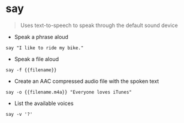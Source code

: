 # say

> Uses text-to-speech to speak through the default sound device

- Speak a phrase aloud

`say "I like to ride my bike."`

- Speak a file aloud

`say -f {{filename}}`

- Create an AAC compressed audio file with the spoken text

`say -o {{filename.m4a}} "Everyone loves iTunes"`

- List the available voices

`say -v '?'`

